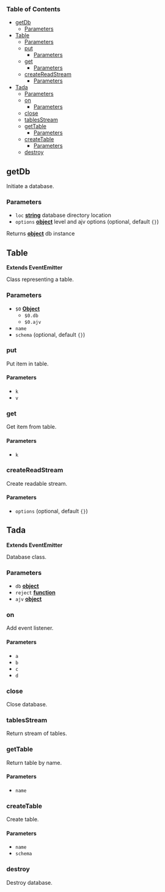 <!-- Generated by documentation.js. Update this documentation by updating the source code. -->

### Table of Contents

- [getDb][1]
  - [Parameters][2]
- [Table][3]
  - [Parameters][4]
  - [put][5]
    - [Parameters][6]
  - [get][7]
    - [Parameters][8]
  - [createReadStream][9]
    - [Parameters][10]
- [Tada][11]
  - [Parameters][12]
  - [on][13]
    - [Parameters][14]
  - [close][15]
  - [tablesStream][16]
  - [getTable][17]
    - [Parameters][18]
  - [createTable][19]
    - [Parameters][20]
  - [destroy][21]

## getDb

Initiate a database.

### Parameters

- `loc` **[string][22]** database directory location
- `options` **[object][23]** level and ajv options (optional, default `{}`)

Returns **[object][23]** db instance

## Table

**Extends EventEmitter**

Class representing a table.

### Parameters

- `$0` **[Object][23]**
  - `$0.db`
  - `$0.ajv`
- `name`
- `schema` (optional, default `{}`)

### put

Put item in table.

#### Parameters

- `k`
- `v`

### get

Get item from table.

#### Parameters

- `k`

### createReadStream

Create readable stream.

#### Parameters

- `options` (optional, default `{}`)

## Tada

**Extends EventEmitter**

Database class.

### Parameters

- `db` **[object][23]**
- `reject` **[function][24]**
- `ajv` **[object][23]**

### on

Add event listener.

#### Parameters

- `a`
- `b`
- `c`
- `d`

### close

Close database.

### tablesStream

Return stream of tables.

### getTable

Return table by name.

#### Parameters

- `name`

### createTable

Create table.

#### Parameters

- `name`
- `schema`

### destroy

Destroy database.

[1]: #getdb
[2]: #parameters
[3]: #table
[4]: #parameters-1
[5]: #put
[6]: #parameters-2
[7]: #get
[8]: #parameters-3
[9]: #createreadstream
[10]: #parameters-4
[11]: #tada
[12]: #parameters-5
[13]: #on
[14]: #parameters-6
[15]: #close
[16]: #tablesstream
[17]: #gettable
[18]: #parameters-7
[19]: #createtable
[20]: #parameters-8
[21]: #destroy
[22]: https://developer.mozilla.org/docs/Web/JavaScript/Reference/Global_Objects/String
[23]: https://developer.mozilla.org/docs/Web/JavaScript/Reference/Global_Objects/Object
[24]: https://developer.mozilla.org/docs/Web/JavaScript/Reference/Statements/function
